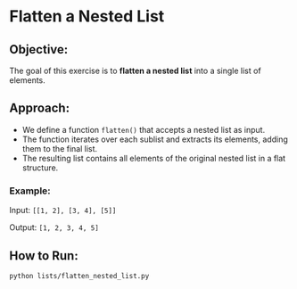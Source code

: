 # Flatten a Nested List

## Objective:
The goal of this exercise is to **flatten a nested list** into a single list of elements.

## Approach:
- We define a function `flatten()` that accepts a nested list as input.
- The function iterates over each sublist and extracts its elements, adding them to the final list.
- The resulting list contains all elements of the original nested list in a flat structure.

### Example:
Input: `[[1, 2], [3, 4], [5]]`

Output: `[1, 2, 3, 4, 5]`

## How to Run:
```bash
python lists/flatten_nested_list.py
```
